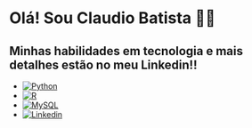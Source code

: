 # Olá! Sou Claudio Batista 🙋‍♂️

## Minhas habilidades em tecnologia e mais detalhes estão no meu Linkedin!!

 - [![Python](https://img.shields.io/badge/Python-3776AB?style=for-the-badge&logo=python&logoColor=white)]()
 - [![R](https://img.shields.io/badge/R-276DC3?style=for-the-badge&logo=r&logoColor=white)]()
 - [![MySQL](https://img.shields.io/badge/MySQL-005C84?style=for-the-badge&logo=mysql&logoColor=white)]()
 - [![Linkedin](https://img.shields.io/badge/LinkedIn-0077B5?style=for-the-badge&logo=linkedin&logoColor=white)](https://www.linkedin.com/in/ant%C3%B4nio-claudio-dutra-batista-11a01224a/)
